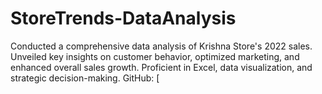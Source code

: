 # StoreTrends-DataAnalysis
Conducted a comprehensive data analysis of Krishna Store's 2022 sales. Unveiled key insights on customer behavior, optimized marketing, and enhanced overall sales growth. Proficient in Excel, data visualization, and strategic decision-making. GitHub: [
